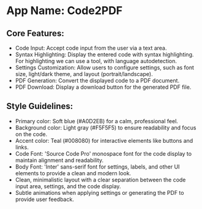 # **App Name**: Code2PDF

## Core Features:

- Code Input: Accept code input from the user via a text area.
- Syntax Highlighting: Display the entered code with syntax highlighting. For highlighting we can use a tool, with language autodetection.
- Settings Customization: Allow users to configure settings, such as font size, light/dark theme, and layout (portrait/landscape).
- PDF Generation: Convert the displayed code to a PDF document.
- PDF Download: Display a download button for the generated PDF file.

## Style Guidelines:

- Primary color: Soft blue (#A0D2EB) for a calm, professional feel.
- Background color: Light gray (#F5F5F5) to ensure readability and focus on the code.
- Accent color: Teal (#008080) for interactive elements like buttons and links.
- Code Font: 'Source Code Pro' monospace font for the code display to maintain alignment and readability.
- Body Font: 'Inter' sans-serif font for settings, labels, and other UI elements to provide a clean and modern look.
- Clean, minimalistic layout with a clear separation between the code input area, settings, and the code display.
- Subtle animations when applying settings or generating the PDF to provide user feedback.